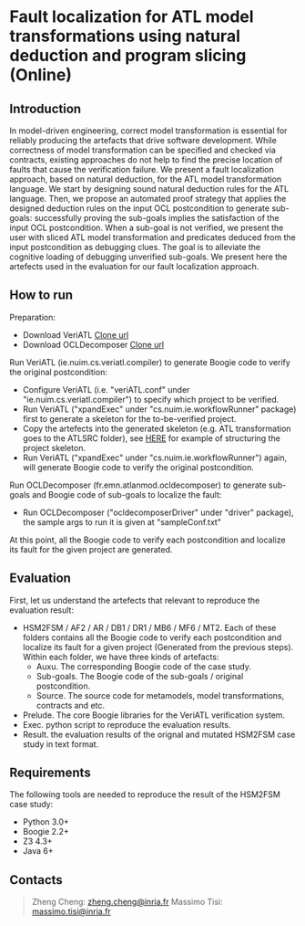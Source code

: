 Fault localization for ATL model transformations using natural deduction and program slicing (Online)
=======

Introduction
------
In model-driven engineering, correct model transformation is essential for reliably producing the artefacts that drive software development. While correctness of model transformation can be specified and checked via contracts, existing approaches do not help to find the precise location of faults that cause the verification failure. We present a fault localization approach, based on natural deduction, for the ATL model transformation language. We start by designing sound natural deduction rules for the ATL language. Then, we propose an automated proof strategy that applies the designed deduction rules on the input OCL postcondition to generate sub-goals: successfully proving the sub-goals implies the satisfaction of the input OCL postcondition. When a sub-goal is not verified, we present the user with sliced ATL model transformation and predicates deduced from the input postcondition as debugging clues. The goal is to alleviate the cognitive loading of debugging unverified sub-goals.  We present here the artefects used in the evaluation for our fault localization approach.


How to run
------
Preparation:
* Download VeriATL [Clone url](https://github.com/veriatl/Compiler.VeriATL.git)
* Download OCLDecomposer [Clone url](https://github.com/veriatl/genTool.git)

Run VeriATL (ie.nuim.cs.veriatl.compiler) to generate Boogie code to verify the original postcondition:
* Configure VeriATL (i.e. "veriATL.conf" under "ie.nuim.cs.veriatl.compiler") to specify which project to be verified.
* Run VeriATL ("xpandExec" under "cs.nuim.ie.workflowRunner" package) first to generate a skeleton for the to-be-verified project. 
* Copy the artefects into the generated skeleton (e.g. ATL transformation goes to the ATLSRC folder), see [HERE]() for example of structuring the project skeleton.
* Run VeriATL ("xpandExec" under "cs.nuim.ie.workflowRunner") again, will generate Boogie code to verify the original postcondition.

Run OCLDecomposer (fr.emn.atlanmod.ocldecomposer) to generate sub-goals and Boogie code of sub-goals to localize the fault:
* Run OCLDecomposer ("ocldecomposerDriver" under "driver" package), the sample args to run it is given at "sampleConf.txt"

At this point, all the Boogie code to verify each postcondition and localize its fault for the given project are generated.


Evaluation
------
First, let us understand the artefects that relevant to reproduce the evaluation result:
* HSM2FSM / AF2 / AR / DB1 / DR1 / MB6 / MF6 / MT2. Each of these folders contains all the Boogie code to verify each postcondition and localize its fault for a given project (Generated from the previous steps). Within each folder, we have three kinds of artefacts:
  * Auxu. The corresponding Boogie code of the case study.
  * Sub-goals. The Boogie code of the sub-goals / original postcondition.
  * Source. The source code for metamodels, model transformations, contracts and etc.
* Prelude. The core Boogie libraries for the VeriATL verification system.
* Exec. python script to reproduce the evaluation results.
* Result. the evaluation results of the orignal and mutated HSM2FSM case study in text format.


Requirements
------
The following tools are needed to reproduce the result of the HSM2FSM case study:
* Python 3.0+
* Boogie 2.2+
* Z3 4.3+
* Java 6+

Contacts
------
> Zheng Cheng: zheng.cheng@inria.fr
> Massimo Tisi: massimo.tisi@inria.fr

